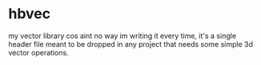 # hbvec
my  vector library cos aint no way im writing it every time, it's a single header file meant to be dropped in any project that needs some simple 3d vector operations.

